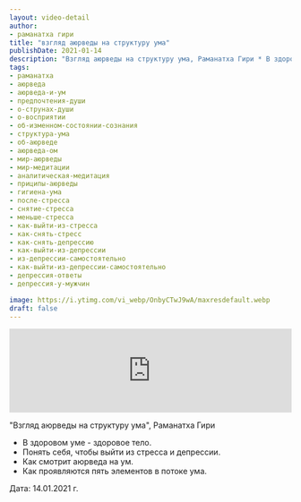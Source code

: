 ```yaml
---
layout: video-detail
author:
- раманатха гири
title: "взгляд аюрведы на структуру ума"
publishDate: 2021-01-14
description: "Взгляд аюрведы на структуру ума, Раманатха Гири * В здоровом уме - здоровое тело. * Понять себя, чтобы выйти из стресса и депрессии. * Как смотрит аюрведа на ум. * Как проявляются пять элементов в потоке ума.   Дата  14.01.2021 г."
tags: 
- раманатха
- аюрведа
- аюрведа-и-ум
- предпочтения-души
- о-струнах-души
- о-восприятии
- об-изменном-состоянии-сознания
- структура-ума
- об-аюрведе
- аюрведа-ом
- мир-аюрведы
- мир-медитации
- аналитическая-медитация
- приципы-аюрведы
- гигиена-ума
- после-стресса
- снятие-стресса
- меньше-стресса
- как-выйти-из-стресса
- как-снять-стресс
- как-снять-депрессию
- как-выйти-из-депрессии
- из-депрессии-самостоятельно
- как-выйти-из-депрессии-самостоятельно
- депрессия-ответы
- депрессия-у-мужчин

image: https://i.ytimg.com/vi_webp/OnbyCTwJ9wA/maxresdefault.webp
draft: false
---
```


<iframe width="100%" src="https://www.youtube.com/embed/OnbyCTwJ9wA" frameborder="0" allowfullscreen=""></iframe> 

 "Взгляд аюрведы на структуру ума", Раманатха Гири

* В здоровом уме - здоровое тело.
* Понять себя, чтобы выйти из стресса и депрессии.
* Как смотрит аюрведа на ум.
* Как проявляются пять элементов в потоке ума.

  
 Дата: 14.01.2021 г.

  

 